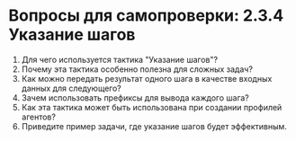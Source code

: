 # Вопросы для самопроверки: 2.3.4 Указание шагов

1.  Для чего используется тактика "Указание шагов"?
2.  Почему эта тактика особенно полезна для сложных задач?
3.  Как можно передать результат одного шага в качестве входных данных для следующего?
4.  Зачем использовать префиксы для вывода каждого шага?
5.  Как эта тактика может быть использована при создании профилей агентов?
6.  Приведите пример задачи, где указание шагов будет эффективным. 
